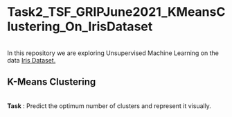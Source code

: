 # Task2_TSF_GRIPJune2021_KMeansClustering_On_IrisDataset 

<br>In this repository we are exploring Unsupervised Machine Learning on the data [Iris Dataset.](http://bit.ly/w-data)

## K-Means Clustering

<br> __Task__ : Predict the optimum number of clusters and represent it visually.
